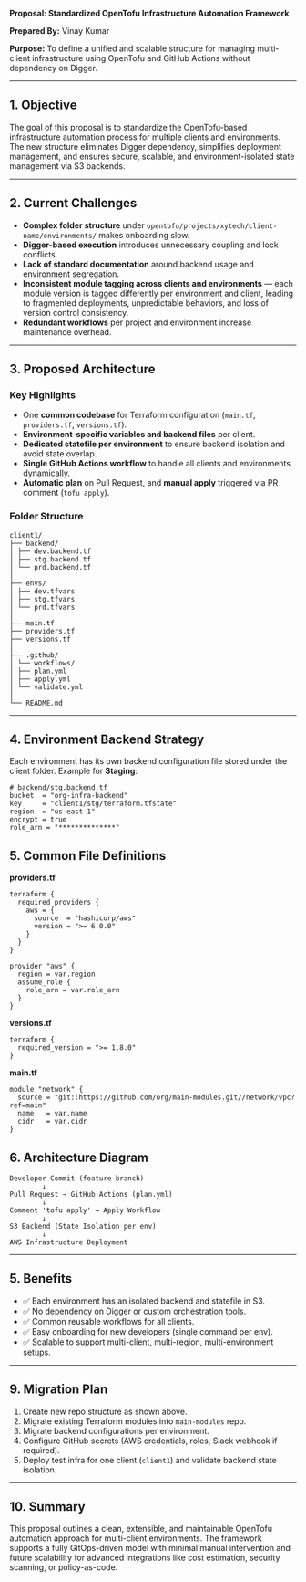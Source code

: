 **Proposal: Standardized OpenTofu Infrastructure Automation Framework**

**Prepared By:** Vinay Kumar


**Purpose:** To define a unified and scalable structure for managing multi-client infrastructure using OpenTofu and GitHub Actions without dependency on Digger.

---

## 1. Objective

The goal of this proposal is to standardize the OpenTofu-based infrastructure automation process for multiple clients and environments. The new structure eliminates Digger dependency, simplifies deployment management, and ensures secure, scalable, and environment-isolated state management via S3 backends.

---

## 2. Current Challenges

- **Complex folder structure** under `opentofu/projects/xytech/client-name/environments/` makes onboarding slow.
- **Digger-based execution** introduces unnecessary coupling and lock conflicts.
- **Lack of standard documentation** around backend usage and environment segregation.
- **Inconsistent module tagging across clients and environments** — each module version is tagged differently per environment and client, leading to fragmented deployments, unpredictable behaviors, and loss of version control consistency.
- **Redundant workflows** per project and environment increase maintenance overhead.

---

## 3. Proposed Architecture

### Key Highlights

- One **common codebase** for Terraform configuration (`main.tf`, `providers.tf`, `versions.tf`).
- **Environment-specific variables and backend files** per client.
- **Dedicated statefile per environment** to ensure backend isolation and avoid state overlap.
- **Single GitHub Actions workflow** to handle all clients and environments dynamically.
- **Automatic plan** on Pull Request, and **manual apply** triggered via PR comment (`tofu apply`).

### Folder Structure

```
client1/
├── backend/
│ ├── dev.backend.tf
│ ├── stg.backend.tf
│ └── prd.backend.tf
│
├── envs/
│ ├── dev.tfvars
│ ├── stg.tfvars
│ └── prd.tfvars
│
├── main.tf
├── providers.tf
├── versions.tf
│
├── .github/
│ └── workflows/
│ ├── plan.yml
│ ├── apply.yml
│ └── validate.yml
│
└── README.md
```
---

## 4. Environment Backend Strategy

Each environment has its own backend configuration file stored under the client folder. Example for **Staging**:

```hcl
# backend/stg.backend.tf
bucket  = "org-infra-backend"
key     = "client1/stg/terraform.tfstate"
region  = "us-east-1"
encrypt = true
role_arn = "**************"
```


## 5. Common File Definitions

**providers.tf**

```hcl
terraform {
  required_providers {
    aws = {
      source  = "hashicorp/aws"
      version = ">= 6.0.0"
    }
  }
}

provider "aws" {
  region = var.region
  assume_role {
    role_arn = var.role_arn
  }
}
```

**versions.tf**

```hcl
terraform {
  required_version = ">= 1.8.0"
}
```

**main.tf**

```hcl
module "network" {
  source = "git::https://github.com/org/main-modules.git//network/vpc?ref=main"
  name   = var.name
  cidr   = var.cidr
}
```

## 6. Architecture Diagram

```
Developer Commit (feature branch)
        ↓
Pull Request → GitHub Actions (plan.yml)
        ↓
Comment 'tofu apply' → Apply Workflow
        ↓
S3 Backend (State Isolation per env)
        ↓
AWS Infrastructure Deployment
```

---

## 5. Benefits

- ✅ Each environment has an isolated backend and statefile in S3.
- ✅ No dependency on Digger or custom orchestration tools.
- ✅ Common reusable workflows for all clients.
- ✅ Easy onboarding for new developers (single command per env).
- ✅ Scalable to support multi-client, multi-region, multi-environment setups.

---

## 9. Migration Plan

1. Create new repo structure as shown above.
2. Migrate existing Terraform modules into `main-modules` repo.
3. Migrate backend configurations per environment.
4. Configure GitHub secrets (AWS credentials, roles, Slack webhook if required).
5. Deploy test infra for one client (`client1`) and validate backend state isolation.

---

## 10. Summary

This proposal outlines a clean, extensible, and maintainable OpenTofu automation approach for multi-client environments. The framework supports a fully GitOps-driven model with minimal manual intervention and future scalability for advanced integrations like cost estimation, security scanning, or policy-as-code.

